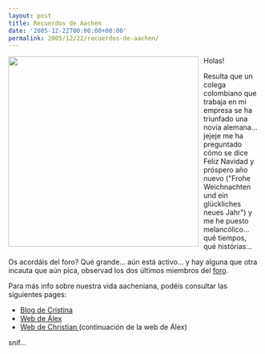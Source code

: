 ```yaml
---
layout: post
title: Recuerdos de Aachen
date: '2005-12-22T00:00:00+00:00'
permalink: 2005/12/22/recuerdos-de-aachen/
---
```

<a href="http://al.martinez0007.eresmas.net/"><img alt="" border="0" src="http://photos1.blogger.com/blogger/6639/1972/1600/titlenoel.jpg" style="float:left; margin:0 10px 10px 0;cursor:pointer; cursor:hand; width: 380px"/></a><a href="http://al.martinez0007.eresmas.net/">
</a>





Holas!

Resulta que un colega colombiano que trabaja en mi empresa se ha triunfado una novia alemana... jejeje me ha preguntado c&#243;mo se dice Feliz Navidad y pr&#243;spero a&#241;o nuevo ("Frohe Weichnachten und ein gl&#252;ckliches neues Jahr") y me he puesto melanc&#243;lico... qu&#233; tiempos, qu&#233; hist&#243;rias...

Os acord&#225;is del foro? Qu&#233; grande... a&#250;n est&#225; activo... y hay alguna que otra incauta que a&#250;n pica, observad los dos &#250;ltimos miembros del <a href="http://aachen.selnetgroup.com/memberlist.php">foro</a>.

Para m&#225;s info sobre nuestra vida aacheniana, pod&#233;is consultar las siguientes pages:

- <a href="http://aachenwelt.blogspot.com/">Blog de Cristina</a>
- <a href="http://al.martinez0007.eresmas.net/index.htm">Web de &#193;lex</a>
- <a href="http://personales.ya.com/gladiator/">Web de Christian </a>(continuaci&#243;n de la web de &#193;lex)

snif...

